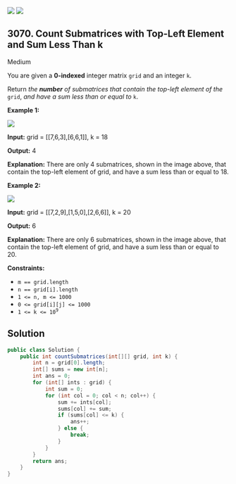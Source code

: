 [![](https://img.shields.io/github/stars/javadev/LeetCode-in-Java?label=Stars&style=flat-square)](https://github.com/javadev/LeetCode-in-Java)
[![](https://img.shields.io/github/forks/javadev/LeetCode-in-Java?label=Fork%20me%20on%20GitHub%20&style=flat-square)](https://github.com/javadev/LeetCode-in-Java/fork)

## 3070\. Count Submatrices with Top-Left Element and Sum Less Than k

Medium

You are given a **0-indexed** integer matrix `grid` and an integer `k`.

Return _the **number** of submatrices that contain the top-left element of the_ `grid`, _and have a sum less than or equal to_ `k`.

**Example 1:**

![](https://assets.leetcode.com/uploads/2024/01/01/example1.png)

**Input:** grid = \[\[7,6,3],[6,6,1]], k = 18

**Output:** 4

**Explanation:** There are only 4 submatrices, shown in the image above, that contain the top-left element of grid, and have a sum less than or equal to 18.

**Example 2:**

![](https://assets.leetcode.com/uploads/2024/01/01/example21.png)

**Input:** grid = \[\[7,2,9],[1,5,0],[2,6,6]], k = 20

**Output:** 6

**Explanation:** There are only 6 submatrices, shown in the image above, that contain the top-left element of grid, and have a sum less than or equal to 20.

**Constraints:**

*   `m == grid.length`
*   `n == grid[i].length`
*   `1 <= n, m <= 1000`
*   `0 <= grid[i][j] <= 1000`
*   <code>1 <= k <= 10<sup>9</sup></code>

## Solution

```java
public class Solution {
    public int countSubmatrices(int[][] grid, int k) {
        int n = grid[0].length;
        int[] sums = new int[n];
        int ans = 0;
        for (int[] ints : grid) {
            int sum = 0;
            for (int col = 0; col < n; col++) {
                sum += ints[col];
                sums[col] += sum;
                if (sums[col] <= k) {
                    ans++;
                } else {
                    break;
                }
            }
        }
        return ans;
    }
}
```